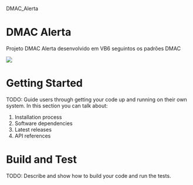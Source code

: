 DMAC_Alerta

# DMAC Alerta

Projeto DMAC Alerta desenvolvido em VB6 seguintos os padrões DMAC

<img src="https://dmac-desenv.visualstudio.com/f21fe49f-38bd-4684-b5d6-7a166dadd4c1/_apis/git/repositories/46cbacf8-2ca5-4551-98ab-bac292ac0223/Items?path=%2FMaterial%2FPrint%2FDmac+Alerta.gif&versionDescriptor%5BversionOptions%5D=0&versionDescriptor%5BversionType%5D=0&versionDescriptor%5Bversion%5D=master&download=false&resolveLfs=true&%24format=octetStream&api-version=5.0-preview.1" >

# Getting Started
TODO: Guide users through getting your code up and running on their own system. In this section you can talk about:
1.	Installation process
2.	Software dependencies
3.	Latest releases
4.	API references

# Build and Test
TODO: Describe and show how to build your code and run the tests. 
